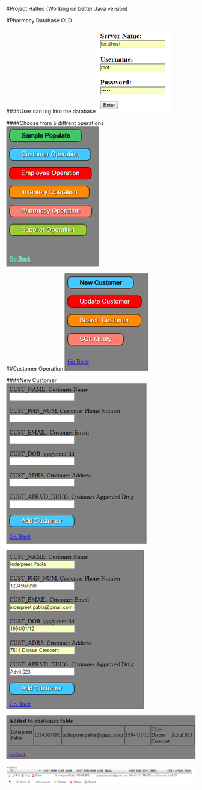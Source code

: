 #Project Halted (Working on better Java version)


#Pharmacy Database OLD

####User can log into the database
![Alt text](https://github.com/InderPabla/Projects/blob/master/Pharmacy%20Database%20WORK%20IN%20PROGRESS/PHP-OLD/Images/1.PNG "Optional Title"
)

####Choose from 5 diffrent operations
![Alt text](https://github.com/InderPabla/Projects/blob/master/Pharmacy%20Database%20WORK%20IN%20PROGRESS/PHP-OLD/Images/2.PNG "Optional Title"
)

##Customer Operation
![Alt text](https://github.com/InderPabla/Projects/blob/master/Pharmacy%20Database%20WORK%20IN%20PROGRESS/PHP-OLD/Images/3.PNG "Optional Title"
)

####New Customer
![Alt text](https://github.com/InderPabla/Projects/blob/master/Pharmacy%20Database%20WORK%20IN%20PROGRESS/PHP-OLD/Images/4.PNG "Optional Title"
)

![Alt text](https://github.com/InderPabla/Projects/blob/master/Pharmacy%20Database%20WORK%20IN%20PROGRESS/PHP-OLD/Images/5.PNG "Optional Title"
)

![Alt text](https://github.com/InderPabla/Projects/blob/master/Pharmacy%20Database%20WORK%20IN%20PROGRESS/PHP-OLD/Images/6.PNG "Optional Title"
)

![Alt text](https://github.com/InderPabla/Projects/blob/master/Pharmacy%20Database%20WORK%20IN%20PROGRESS/PHP-OLD/Images/7.PNG "Optional Title"
)
